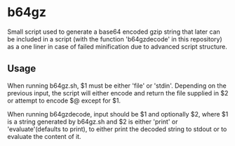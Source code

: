 # b64gz

Small script used to generate a base64 encoded gzip string that later can be included in a script (with the function 'b64gzdecode' in this repository) as a one liner in case of failed minification due to advanced script structure.

## Usage
When running b64gz.sh, $1 must be either 'file' or 'stdin'. Depending on the previous input, the script will either encode and return the file supplied in $2 or attempt to encode $@ except for $1.

When running b64gzdecode, input should be $1 and optionally $2, where $1 is a string generated by b64gz.sh and $2 is either 'print' or 'evaluate'(defaults to print), to either print the decoded string to stdout or to evaluate the content of it.
